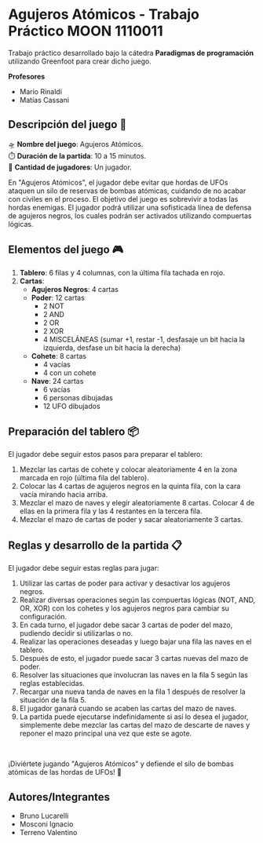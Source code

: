 # Agujeros Atómicos - Trabajo Práctico MOON 1110011

Trabajo práctico desarrollado bajo la cátedra **Paradigmas de programación** utilizando Greenfoot para crear dicho juego. 
<br>

**Profesores**
<ul>
  <li>Mario Rinaldi</li>
  <li>Matías Cassani</li>
</ul>

## Descripción del juego :green_book:

🛸 **Nombre del juego**: Agujeros Atómicos.
<br>
⏱️ **Duración de la partida**: 10 a 15 minutos.
<br>
👥 **Cantidad de jugadores**: Un jugador.

En "Agujeros Atómicos", el jugador debe evitar que hordas de UFOs ataquen un silo de reservas de bombas atómicas, cuidando de no acabar con civiles en el proceso. El objetivo del juego es sobrevivir a todas las hordas enemigas. El jugador podrá utilizar una sofisticada línea de defensa de agujeros negros, los cuales podrán ser activados utilizando compuertas lógicas.

## Elementos del juego 🎮

1. **Tablero**: 6 filas y 4 columnas, con la última fila tachada en rojo.
2. **Cartas**:
   - **Agujeros Negros**: 4 cartas
   - **Poder**: 12 cartas
     - 2 NOT
     - 2 AND
     - 2 OR
     - 2 XOR
     - 4 MISCELÁNEAS (sumar +1, restar -1, desfasaje un bit hacia la izquierda, desfase un bit hacia la derecha)
   - **Cohete**: 8 cartas
     - 4 vacías
     - 4 con un cohete
   - **Nave**: 24 cartas
     - 6 vacías
     - 6 personas dibujadas
     - 12 UFO dibujados

## Preparación del tablero :package:

El jugador debe seguir estos pasos para preparar el tablero:

1. Mezclar las cartas de cohete y colocar aleatoriamente 4 en la zona marcada en rojo (última fila del tablero).
2. Colocar las 4 cartas de agujeros negros en la quinta fila, con la cara vacía mirando hacia arriba.
3. Mezclar el mazo de naves y elegir aleatoriamente 8 cartas. Colocar 4 de ellas en la primera fila y las 4 restantes en la tercera fila.
4. Mezclar el mazo de cartas de poder y sacar aleatoriamente 3 cartas.

## Reglas y desarrollo de la partida 	:clipboard:

El jugador debe seguir estas reglas para jugar:

1. Utilizar las cartas de poder para activar y desactivar los agujeros negros.
2. Realizar diversas operaciones según las compuertas lógicas (NOT, AND, OR, XOR) con los cohetes y los agujeros negros para cambiar su configuración.
3. En cada turno, el jugador debe sacar 3 cartas de poder del mazo, pudiendo decidir si utilizarlas o no.
4. Realizar las operaciones deseadas y luego bajar una fila las naves en el tablero.
5. Después de esto, el jugador puede sacar 3 cartas nuevas del mazo de poder.
6. Resolver las situaciones que involucran las naves en la fila 5 según las reglas establecidas.
7. Recargar una nueva tanda de naves en la fila 1 después de resolver la situación de la fila 5.
8. El jugador ganará cuando se acaben las cartas del mazo de naves.
9. La partida puede ejecutarse indefinidamente si así lo desea el jugador, simplemente debe mezclar las cartas del mazo de descarte de naves y reponer el mazo principal una vez que este se agote.

<br>

¡Diviértete jugando "Agujeros Atómicos" y defiende el silo de bombas atómicas de las hordas de UFOs! 🚀

## Autores/Integrantes

<ul>
 <li>Bruno Lucarelli</li>
 <li>Mosconi Ignacio</li>
 <li>Terreno Valentino</li>
</ul>
